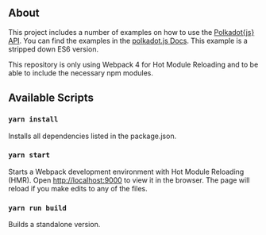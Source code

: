 ## About
This project includes a number of examples on how to use the [Polkadot{js} API](https://github.com/polkadot-js/api). You can find the examples in the [polkadot.js Docs](https://polkadot.js.org/api/examples/promise/).
This example is a stripped down ES6 version.

This repository is only using Webpack 4 for Hot Module Reloading and to be able to include the necessary npm modules.

## Available Scripts

### `yarn install`
Installs all dependencies listed in the package.json.

### `yarn start`
Starts a Webpack development environment with Hot Module Reloading (HMR).
Open [http://localhost:9000](http://localhost:9000) to view it in the browser.
The page will reload if you make edits to any of the files.

### `yarn run build`
Builds a standalone version.
